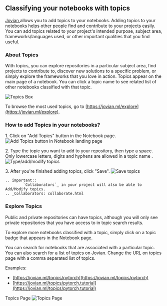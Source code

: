 ## Classifying your notebooks with topics

<a href="https://jovian.ml?utm_source=docs" target=_blank> Jovian </a> allows you to add topics to your notebooks. Adding topics to your notebooks helps other people find and contribute to your projects easily. You can add topics related to your project's intended purpose, subject area, frameworks/languages used, or other important qualities that you find useful.

### About Topics

With topics, you can explore repositories in a particular subject area, find projects to contribute to, discover new solutions to a specific problem, or simply explore the frameworks that you love in action. Topics appear on the main page of a notebook. You can click a topic name to see related list of other notebooks classified with that topic.

<img src="https://i.imgur.com/HmBU5s0.png" class="screenshot" alt="Topics Box">

To browse the most used topics, go to [https://jovian.ml/explore](https://jovian.ml/explore).

### How to add Topics in your notebooks?

1.&nbsp;Click on "Add Topics" button in the Notebook page.
<img src="https://i.imgur.com/fhJ6MTq.png" class="screenshot" alt="Add Topics button in Notebook landing page">

2.&nbsp;Type the topic you want to add to your repository, then type a space. Only lowercase letters, digits and hyphens are allowed in a topic name .
<img src="https://i.imgur.com/xSm1JG9.png" class="screenshot" alt="Type/add/modify topics">

3.&nbsp;After you're finished adding topics, click "Save".
<img src="https://i.imgur.com/tdzcrfv.png" class="screenshot" alt="Save topics">

```eval_rst
.. important::
        `Collaborators`_ in your project will also be able to Add/Modify topics.
.. _Collaborators: collaborate.html
```

### Explore Topics

Public and private repositories can have topics, although you will only see private repositories that you have access to in topic search results.

To explore more notebooks classified with a topic, simply click on a topic badge that appears in the Notebook page.

You can search for notebooks that are associated with a particular topic. You can also search for a list of topics on Jovian. Change the URL on topics page with a comma separated list of topics.

Examples:

- [https://jovian.ml/topics/pytorch](https://jovian.ml/topics/pytorch)
- [https://jovian.ml/topics/pytorch,tutorial](https://jovian.ml/topics/pytorch,tutorial)

Topics Page
<img src="https://i.imgur.com/TZdWoHp.png" class="screenshot" alt="Topics Page" >
